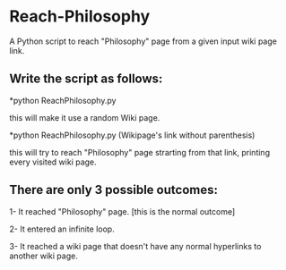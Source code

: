 # Reach-Philosophy
A Python script to reach "Philosophy" page from a given input wiki page link.

## Write the script as follows:
*python ReachPhilosophy.py

this will make it use a random Wiki page.

*python ReachPhilosophy.py (Wikipage's link without parenthesis)

this will try to reach "Philosophy" page strarting from that link, printing every visited wiki page.

## There are only 3 possible outcomes:
1- It reached "Philosophy" page. [this is the normal outcome]

2- It entered an infinite loop.

3- It reached a wiki page that doesn't have any normal hyperlinks to another wiki page.

